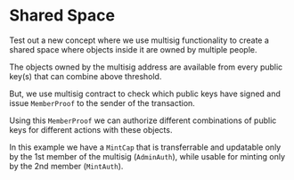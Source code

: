 # Shared Space

Test out a new concept where we use multisig functionality to create a shared space where objects inside it are owned by multiple people.

The objects owned by the multisig address are available from every public key(s) that can combine above threshold.

But, we use multisig contract to check which public keys have signed and issue `MemberProof` to the sender of the transaction.

Using this `MemberProof` we can authorize different combinations of public keys for different actions with these objects.

In this example we have a `MintCap` that is transferrable and updatable only by the 1st member of the multisig (`AdminAuth`),
while usable for minting only by the 2nd member (`MintAuth`).
